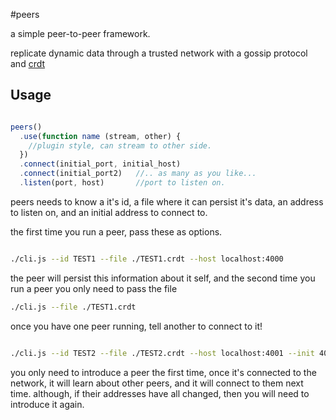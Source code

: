 #peers

a simple peer-to-peer framework.

replicate dynamic data through a trusted network with a gossip protocol and [crdt](http://github.com/dominictarr/crdt)

## Usage

``` js

peers()
  .use(function name (stream, other) {
    //plugin style, can stream to other side.
  })
  .connect(initial_port, initial_host)
  .connect(initial_port2)   //.. as many as you like...
  .listen(port, host)       //port to listen on.

```

peers needs to know a it's id, a file where it can persist it's data, 
an address to listen on, and an initial address to connect to.

the first time you run a peer, pass these as options.

``` sh

./cli.js --id TEST1 --file ./TEST1.crdt --host localhost:4000
```
the peer will persist this information about it self, and the second time you run a peer
you only need to pass the file

``` sh
./cli.js --file ./TEST1.crdt
```

once you have one peer running, tell another to connect to it!

``` sh

./cli.js --id TEST2 --file ./TEST2.crdt --host localhost:4001 --init 4000

```

you only need to introduce a peer the first time, once it's connected to the network,
it will learn about other peers, and it will connect to them next time.
although, if their addresses have all changed, then you will need to introduce it again.

